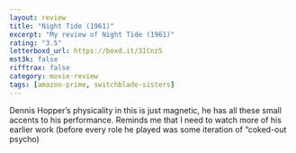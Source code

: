 ```yaml
---
layout: review
title: "Night Tide (1961)"
excerpt: "My review of Night Tide (1961)"
rating: "3.5"
letterboxd_url: https://boxd.it/3ICnz5
mst3k: false
rifftrax: false
category: movie-review
tags: [amazon-prime, switchblade-sisters]
---
```


Dennis Hopper’s physicality in this is just magnetic, he has all these small accents to his performance. Reminds me that I need to watch more of his earlier work (before every role he played was some iteration of “coked-out psycho)

